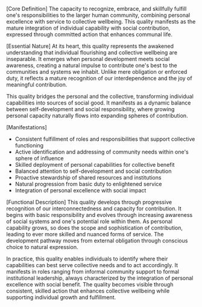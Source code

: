 [Core Definition]
The capacity to recognize, embrace, and skillfully fulfill one's responsibilities to the larger human community, combining personal excellence with service to collective wellbeing. This quality manifests as the mature integration of individual capability with social contribution, expressed through committed action that enhances communal life.

[Essential Nature]
At its heart, this quality represents the awakened understanding that individual flourishing and collective wellbeing are inseparable. It emerges when personal development meets social awareness, creating a natural impulse to contribute one's best to the communities and systems we inhabit. Unlike mere obligation or enforced duty, it reflects a mature recognition of our interdependence and the joy of meaningful contribution.

This quality bridges the personal and the collective, transforming individual capabilities into sources of social good. It manifests as a dynamic balance between self-development and social responsibility, where growing personal capacity naturally flows into expanding spheres of contribution.

[Manifestations]
- Consistent fulfillment of roles and responsibilities that support collective functioning
- Active identification and addressing of community needs within one's sphere of influence
- Skilled deployment of personal capabilities for collective benefit
- Balanced attention to self-development and social contribution
- Proactive stewardship of shared resources and institutions
- Natural progression from basic duty to enlightened service
- Integration of personal excellence with social impact

[Functional Description]
This quality develops through progressive recognition of our interconnectedness and capacity for contribution. It begins with basic responsibility and evolves through increasing awareness of social systems and one's potential role within them. As personal capability grows, so does the scope and sophistication of contribution, leading to ever more skilled and nuanced forms of service. The development pathway moves from external obligation through conscious choice to natural expression.

In practice, this quality enables individuals to identify where their capabilities can best serve collective needs and to act accordingly. It manifests in roles ranging from informal community support to formal institutional leadership, always characterized by the integration of personal excellence with social benefit. The quality becomes visible through consistent, skilled action that enhances collective wellbeing while supporting individual growth and fulfillment.